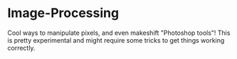 # Image-Processing
Cool ways to manipulate pixels, and even makeshift "Photoshop tools"!
This is pretty experimental and might require some tricks to get things working correctly.
